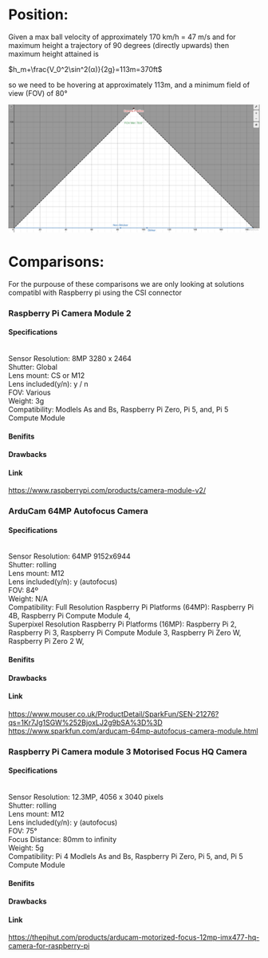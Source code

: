 # Position:
Given a max ball velocity of approximately 170 km/h = 47 m/s and for maximum height a trajectory of 90 degrees (directly upwards) then maximum height attained is<br>

$h_m+\frac{V_0^2\sin^2(α)}{2g}=113m=370ft$<br>

so we need to be hovering at approximately 113m, and a minimum field of view (FOV) of 80°

![screenshot](images/FOV.png)

# Comparisons:
For the purpouse of these comparisons we are only looking at solutions compatibl with Raspberry pi using the CSI connector

### Raspberry Pi Camera Module 2

#### Specifications

<br>Sensor Resolution: 8MP  3280 x 2464
<br>Shutter: Global
<br>Lens mount: CS or M12
<br>Lens included(y/n): y / n
<br>FOV: Various
<br>Weight: 3g
<br>Compatibility: Modlels As and Bs, Raspberry Pi Zero, Pi 5, and, Pi 5 Compute Module

#### Benifits
#### Drawbacks
#### Link
https://www.raspberrypi.com/products/camera-module-v2/

### ArduCam 64MP Autofocus Camera

#### Specifications

<br>Sensor Resolution: 64MP 9152x6944
<br>Shutter: rolling
<br>Lens mount: M12
<br>Lens included(y/n): y (autofocus)
<br>FOV: 84º
<br>Weight: N/A
<br>Compatibility: Full Resolution Raspberry Pi Platforms (64MP):
Raspberry Pi 4B, 
Raspberry Pi Compute Module 4, <br> 
Superpixel Resolution Raspberry Pi Platforms (16MP):
Raspberry Pi 2, 
Raspberry Pi 3, 
Raspberry Pi Compute Module 3, 
Raspberry Pi Zero W, 
Raspberry Pi Zero 2 W, 

#### Benifits
#### Drawbacks
#### Link
https://www.mouser.co.uk/ProductDetail/SparkFun/SEN-21276?qs=1Kr7Jg1SGW%252BjoxLJ2g9bSA%3D%3D
<br>https://www.sparkfun.com/arducam-64mp-autofocus-camera-module.html

### Raspberry Pi Camera module 3 Motorised Focus HQ Camera 

#### Specifications
<br>Sensor Resolution: 12.3MP,  4056 x 3040 pixels
<br>Shutter: rolling
<br>Lens mount: M12
<br>Lens included(y/n): y (autofocus)
<br>FOV: 75°
<br>Focus Distance: 80mm to infinity
<br>Weight: 5g
<br>Compatibility: Pi 4 Modlels As and Bs, Raspberry Pi Zero, Pi 5, and, Pi 5 Compute Module

#### Benifits

#### Drawbacks

#### Link
https://thepihut.com/products/arducam-motorized-focus-12mp-imx477-hq-camera-for-raspberry-pi
